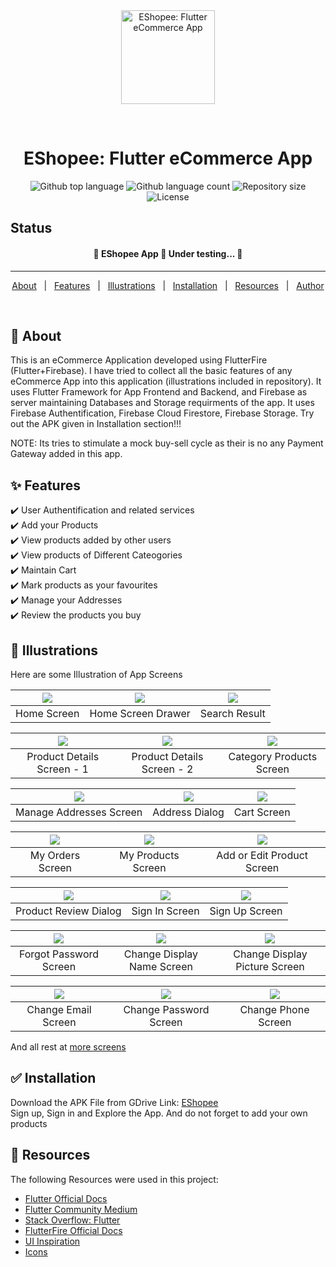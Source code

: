 <div align="center" id="top"> 
  <img src="https://github.com/rahul-badgujar/EShopee-Flutter-eCommerce-App/blob/master/assets/images/launcher_icon_with_bg.png" alt="EShopee: Flutter eCommerce App" width="150" height="150"/>

&#xa0;

  <!-- <a href="https://e_commerce_app_flutter.netlify.app">Demo</a> -->
</div>

<h1 align="center">EShopee: Flutter eCommerce App</h1>

<p align="center">
  <img alt="Github top language" src="https://img.shields.io/github/languages/top/rahul-badgujar/e_commerce_app_flutter?color=56BEB8">

  <img alt="Github language count" src="https://img.shields.io/github/languages/count/rahul-badgujar/e_commerce_app_flutter?color=56BEB8">

  <img alt="Repository size" src="https://img.shields.io/github/repo-size/rahul-badgujar/e_commerce_app_flutter?color=56BEB8">

  <img alt="License" src="https://img.shields.io/github/license/rahul-badgujar/e_commerce_app_flutter?color=56BEB8">

  <!-- <img alt="Github issues" src="https://img.shields.io/github/issues/{{YOUR_GITHUB_USERNAME}}/e_commerce_app_flutter?color=56BEB8" />

  <img alt="Github forks" src="https://img.shields.io/github/forks/{{YOUR_GITHUB_USERNAME}}/e_commerce_app_flutter?color=56BEB8" />

  <img alt="Github stars" src="https://img.shields.io/github/stars/{{YOUR_GITHUB_USERNAME}}/e_commerce_app_flutter?color=56BEB8" /> -->
</p>

## Status

<h4 align="center">
	🚧  EShopee App 🚀 Under testing...  🚧
</h4>

<hr>

<p align="center">
  <a href="#dart-about">About</a> &#xa0; | &#xa0; 
  <a href="#sparkles-features">Features</a> &#xa0; | &#xa0;
  <a href="#checkered_flag-illustrations">Illustrations</a> &#xa0; | &#xa0;
  <a href="#white_check_mark-installation">Installation</a> &#xa0; | &#xa0;
  <a href="#rocket-resources">Resources</a> &#xa0; | &#xa0;
  <a href="https://github.com/rahul-badgujar" target="_blank">Author</a>
</p>

<br>

## :dart: About

This is an eCommerce Application developed using FlutterFire (Flutter+Firebase). I have tried to collect all the basic features of any eCommerce App into this application (illustrations included in repository). It uses Flutter Framework for App Frontend and Backend, and Firebase as server maintaining Databases and Storage requirments of the app. It uses Firebase Authentification, Firebase Cloud Firestore, Firebase Storage. Try out the APK given in Installation section!!!

NOTE: Its tries to stimulate a mock buy-sell cycle as their is no any Payment Gateway added in this app.

## :sparkles: Features

:heavy_check_mark: User Authentification and related services\
:heavy_check_mark: Add your Products\
:heavy_check_mark: View products added by other users\
:heavy_check_mark: View products of Different Cateogories\
:heavy_check_mark: Maintain Cart\
:heavy_check_mark: Mark products as your favourites\
:heavy_check_mark: Manage your Addresses\
:heavy_check_mark: Review the products you buy

## :checkered_flag: Illustrations

Here are some Illustration of App Screens

| ![](illustrations/home_screen.png) | ![](illustrations/home_screen_drawer.png) | ![](illustrations/search_result.png) |
| :--------------------------------: | :---------------------------------------: | :----------------------------------: |
|            Home Screen             |            Home Screen Drawer             |            Search Result             |

| ![](illustrations/product_details_1.png) | ![](illustrations/product_details_2.png) | ![](illustrations/category_product.png) |
| :--------------------------------------: | :--------------------------------------: | :-------------------------------------: |
|        Product Details Screen - 1        |        Product Details Screen - 2        |        Category Products Screen         |

| ![](illustrations/manage_addresses.png) | ![](illustrations/address_dialog.png) | ![](illustrations/cart.png) |
| :-------------------------------------: | :-----------------------------------: | :-------------------------: |
|         Manage Addresses Screen         |            Address Dialog             |         Cart Screen         |

| ![](illustrations/my_orders.png) | ![](illustrations/my_products.png) | ![](illustrations/edit_product.png) |
| :------------------------------: | :--------------------------------: | :---------------------------------: |
|         My Orders Screen         |         My Products Screen         |     Add or Edit Product Screen      |

| ![](illustrations/review_dialog.png) | ![](illustrations/sign_in.png) | ![](illustrations/sign_up.png) |
| :----------------------------------: | :----------------------------: | :----------------------------: |
|        Product Review Dialog         |         Sign In Screen         |         Sign Up Screen         |

| ![](illustrations/forgot_password.png) | ![](illustrations/change_display_name.png) | ![](illustrations/change_display_picture.png) |
| :------------------------------------: | :----------------------------------------: | :-------------------------------------------: |
|         Forgot Password Screen         |         Change Display Name Screen         |         Change Display Picture Screen         |

| ![](illustrations/change_email.png) | ![](illustrations/change_password.png) | ![](illustrations/change_phone.png) |
| :---------------------------------: | :------------------------------------: | :---------------------------------: |
|         Change Email Screen         |         Change Password Screen         |         Change Phone Screen         |

And all rest at [more screens](illustrations/)

## :white_check_mark: Installation

Download the APK File from GDrive Link: [EShopee](https://drive.google.com/drive/folders/1wsWxGh_5MTHRUqDh6Zyc8J_iolTVBhmH?usp=sharing)\
Sign up, Sign in and Explore the App. And do not forget to add your own products

## :rocket: Resources

The following Resources were used in this project:

- [Flutter Official Docs](https://flutter.dev/docs)
- [Flutter Community Medium](https://medium.com/flutter-community)
- [Stack Overflow: Flutter](https://stackoverflow.com/questions/tagged/flutter)
- [FlutterFire Official Docs](https://firebase.flutter.dev/docs/overview/)
- [UI Inspiration](https://github.com/abuanwar072/E-commerce-Complete-Flutter-UI)
- [Icons](https://www.flaticon.com/)

